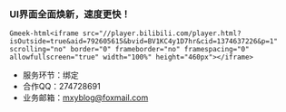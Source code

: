 ### UI界面全面焕新，速度更快！

`Gmeek-html<iframe src="//player.bilibili.com/player.html?isOutside=true&aid=792605615&bvid=BV1KC4y1D7hr&cid=1374637226&p=1" scrolling="no" border="0" frameborder="no" framespacing="0" allowfullscreen="true" width="100%" height="460px"></iframe>`

- 服务环节：绑定
- 合作QQ：274728691
- 业务邮箱：mxyblog@foxmail.com

<!-- ##{"timestamp":1703171667}## -->